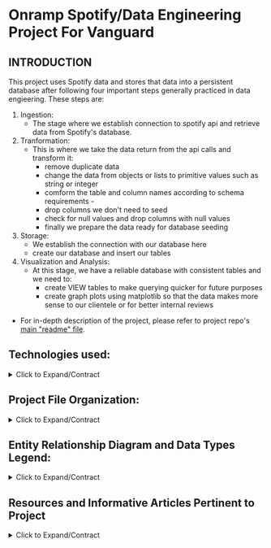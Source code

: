 # Onramp Spotify/Data Engineering Project For Vanguard

## INTRODUCTION
This project uses Spotify data and stores that data into a persistent database after following four important steps generally practiced in data engieering. These steps are:

1. Ingestion:  
   - The stage where we establish connection to spotify api and retrieve data from Spotify's database. 
2. Tranformation:
   - This is where we take the data return from the api calls and transform it: 
      - remove duplicate data 
      - change the data from objects or lists to primitive values such as string or integer 
      - comform the table and column names according to schema requirements -
      - drop columns we don't need to seed
      - check for null values and drop columns with null values
      - finally we prepare the data ready for database seeding
4. Storage:
   - We establish the connection with our database here
   - create our database and insert our tables
6. Visualization and Analysis: 
   - At this stage, we have a reliable database with consistent tables and we need to:
     - create VIEW tables to make querying quicker for future purposes
     - create graph plots using matplotlib so that the data makes more sense to our clientele or for better internal reviews

- For in-depth description of the project, please refer to project repo's [main "readme" file](https://github.com/TenzinJam/TenzinJamyangSubmission/blob/main/README.md).

## Technologies used:
<details><summary>Click to Expand/Contract</summary>

- Language: Python3
- Third Party Modules: Pandas, Pprint, Spotipy
- Internal Modules: Matplotlib
- Database: sqlite3 (already installed with Python) 

</details>

## Project File Organization:
<details><summary> Click to Expand/Contract </summary>


<img width="331" alt="Screen Shot 2022-09-29 at 1 59 27 PM" src="https://user-images.githubusercontent.com/67336130/193118393-1da5826a-324b-40b3-afea-c2f5cfa071a5.png">


The entire project is encapsualted in the 'submissions' folder and the project is broked down into:

1. ***createData.py(file):*** 
   this file contains all the script that takes care of 
   
   - Ingenstion: 
     - establishing the connection to Spotify API service through spotify library and its methods
     - retrieving Spotify Data: my top 20 artists, these artists' albums, these albums' tracks and these tracks' audio features
   - Transformation:
     - some parts of the data transformation happens during data retrieval from Apotify as we are removing the albums that are duplicated
     - then we are transforming some values in the original api data to conform to the schema data type
     - then we introduce Pandas to create dataframes from the transformed data to rename columns to conform to the schema column name and drop tables that                   are not required in the schema 
   - Storage: 
     - By this point, we have data frames ready to be seeded into the database. 
     - We start by creating a database and then inserting the 4 tables into it. 
     - The "seed" method takes care of that. On top of seeding the database, this method also check for null values and drop them if found


2. ***spotipy.db(file):*** 
   this file contains
   
   - 4 base tables: artist, album , track, track_feature
   - 7 view tables: refer to "viewQueries" folder to see the list of READ queries for view tables in spotify.db


3. ***viewQueries(folder):*** 
   contains all the queries used to create the VIEW tables
   
   - artist_popularity: ranks the artist based on their popularity score. Ordered By Most to Least Popular.
   - artists_ranked_by_albums: ranks the artists based on the number of their albums. Ordered By Most to Least number of albums.
   - artists_ranked_by_tracks: ranks the artists based on the number of their tracks. Ordered By Most to Least number of tracks.
   - explicit_songs_by_artists: artists with their count of explicit songs. Ordered By Least to Most number of explicit songs. 
   - nonexplicit_songs_by_artists: artists with their count of non-explicit songs. Ordered By Most to Least number of non-explicit songs. 
   - longest_songs_by_artitsts: top ten songs of each artist based on their song's duration. ORDERED first by artist, then by the song's. duration.
   - tempo_ranked_by_artists: top 10 songs of each artists based on their song's tempo. Ordered first by artist, then by the song's duration. 
   - most_followed: all 20 artists ranked by their number of followers. Ordered by most to least number of followers. 

4. ***visualization(folder):*** 
   contains two files:
   
   - visualizationQueries.py(file): list of READ queries to create the plots out of.
   - visualizationScript.py(file): running this script with run the queries in "visualizationQueries.py" and use matplotlib methods to plot visuals 
                                           for respective data from the queries. 
                                           Please, uncomment the method invocation at the end to run the plotting. 
   - visualization_plots.pdf(file): collection of 4 plots created using python's matplotlib module:
     - Bar chart of "Artists Ranked by Their Music's Energy Feature"
     - Scatter Plot showing the "Correlation Between Artists' Valence Feature and Their Popularity" 
     - Bar Char to show "Artists' Popularity Ranking"
     - Simple Graph Plot to show "Fluctuations in an Artist's music's Danceability Across Years/Albums". Artist = "Drake" 
     - Scatter Plot showing "Correlation Between Artist's Valence Feature and Number of Followers" 
     - Try creating at least one Pie Chart. 

5. ***.gitignore(file):*** some files we don't need pushed up for security reasons:
   - .cache
   - visualization/__pycache__

</details>


## Entity Relationship Diagram and Data Types Legend:
<details><summary> Click to Expand/Contract </summary>
          
![DatabaseSchema](https://user-images.githubusercontent.com/67336130/193127507-d0ae6450-5081-4208-97bc-0014492f7b7d.jpg)

- This figure shows the tables in our spotify database and also specifies the datatypes of each columns. Please, note the relationship between the tables because these are what allows to combine different tables and produce new permanent and virtual tables for our easy use. 
- Next to is the legend that lists the data types in SQLite and how they correspond to other data types prevalent in other RDBMs (Relational Database Management Systems). The data type on this schema will not match the ones in our "spotify.db" and thus this legend helps in translating that. 
   
   
</details>


## Resources and Informative Articles Pertinent to Project
<details><summary> Click to Expand/Contract </summary>
   
</details>

